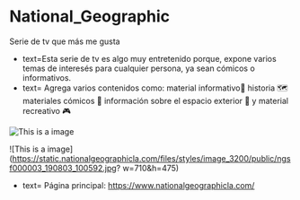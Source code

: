 # National_Geographic
 Serie de tv que más me gusta
* text=Esta serie de tv es algo muy entretenido porque, expone varios temas de interesés para cualquier persona, ya sean cómicos o informativos. 
* text= Agrega varios contenidos como: material informativo📝 historia 🗺️  materiales cómicos 🤗 información sobre el espacio exterior 🚀 y material recreativo 🎮
 
![This is a image](https://static.nationalgeographicla.com/files/styles/image_3200/public/mm9279_ctf018-12203.jpg)

![This is a image](https://static.nationalgeographicla.com/files/styles/image_3200/public/ngsf000003_190803_100592.jpg? w=710&h=475)
* text= Página principal: https://www.nationalgeographicla.com/
